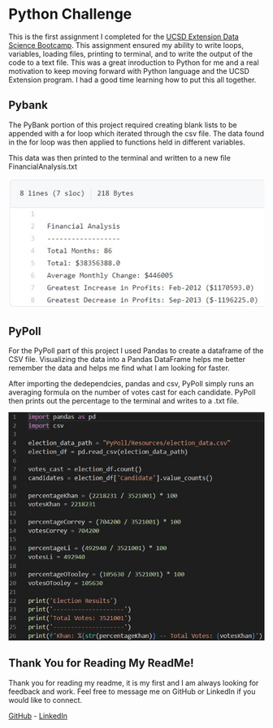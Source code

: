 # Python Challenge

This is the first assignment I completed for the [UCSD Extension Data Science Bootcamp](https://bootcamp.extension.ucsd.edu/). This assignment ensured my ability to write loops, variables, loading files, printing to terminal, and to write the output of the code to a text file. This was a great inroduction to Python for me and a real motivation to keep moving forward with Python language and the UCSD Extension program. I had a good time learning how to put this all together.

## Pybank

The PyBank portion of this project required creating blank lists to be appended with a for loop which iterated through the csv file. The data found in the for loop was then applied to functions held in different variables.

This data was then printed to the terminal and written to a new file FinancialAnalysis.txt

![FinancialAnalysis](/PyBank/Resources/FinancialAnalysis.jpg)

## PyPoll

For the PyPoll part of this project I used Pandas to create a dataframe of the CSV file. Visualizing the data into a Pandas DataFrame helps me better remember the data and helps me find what I am looking for faster.

After importing the dedependcies, pandas and csv, PyPoll simply runs an averaging formula on the number of votes cast for each candidate. PyPoll then prints out the percentage to the terminal and writes to a .txt file.

![PyPoll](/PyPoll/Resources/PyPollResults.jpg)

## Thank You for Reading My ReadMe!
Thank you for reading my readme, it is my first and I am always looking for feedback and work. Feel free to message me on GitHub or LinkedIn if you would like to connect.

[GitHub](https://github.com/mrryanlittle) - [LinkedIn](https://www.linkedin.com/in/ryanlittle01/)